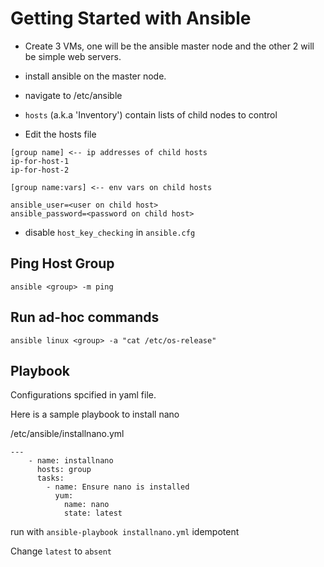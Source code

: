 # Getting Started with Ansible

* Create 3 VMs, one will be the ansible master node and the other 2 will be simple web servers.

* install ansible on the master node.

* navigate to /etc/ansible

* `hosts` (a.k.a 'Inventory') contain lists of child nodes to control

* Edit the hosts file

```
[group name] <-- ip addresses of child hosts
ip-for-host-1
ip-for-host-2

[group name:vars] <-- env vars on child hosts

ansible_user=<user on child host>
ansible_password=<password on child host>

```

* disable `host_key_checking` in `ansible.cfg`

## Ping Host Group

`ansible <group> -m ping`

## Run ad-hoc commands

`ansible linux <group> -a "cat /etc/os-release"`

## Playbook

Configurations spcified in yaml file.

Here is a sample playbook to install nano

/etc/ansible/installnano.yml
```
---
    - name: installnano
      hosts: group
      tasks:
        - name: Ensure nano is installed
          yum:
            name: nano
            state: latest
```

run with `ansible-playbook installnano.yml` idempotent

Change `latest` to `absent`
